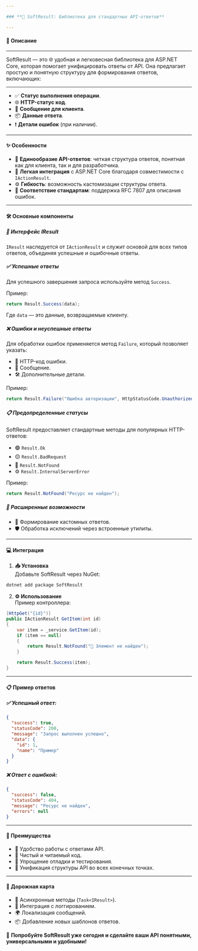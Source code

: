 ```yaml
---

### **🌟 SoftResult: Библиотека для стандартных API-ответов**

---
```


#### **📖 Описание**  

---

SoftResult — это 🌐 удобная и легковесная библиотека для ASP.NET Core, которая помогает унифицировать ответы от API. Она предлагает простую и понятную структуру для формирования ответов, включающих:  

---

- ✅ **Статус выполнения операции**.  
- 🌐 **HTTP-статус код**.  
- 📝 **Сообщение для клиента**.  
- 📦 **Данные ответа**.  
- ❗ **Детали ошибок** (при наличии).  

---

#### **✨ Особенности**  
- 🔄 **Единообразие API-ответов**: четкая структура ответов, понятная как для клиента, так и для разработчика.  
- 🚀 **Легкая интеграция** с ASP.NET Core благодаря совместимости с `IActionResult`.  
- ⚙️ **Гибкость**: возможность кастомизации структуры ответа.  
- 📜 **Соответствие стандартам**: поддержка RFC 7807 для описания ошибок.  

---

#### **🛠️ Основные компоненты**

##### **🔗 Интерфейс IResult**  
`IResult` наследуется от `IActionResult` и служит основой для всех типов ответов, объединяя успешные и ошибочные ответы.  

##### **✅ Успешные ответы**  
Для успешного завершения запроса используйте метод `Success`.  

Пример:  
```csharp
return Result.Success(data);
```
Где `data` — это данные, возвращаемые клиенту.  

##### **❌ Ошибки и неуспешные ответы**  
Для обработки ошибок применяется метод `Failure`, который позволяет указать:  
- 📜 HTTP-код ошибки.  
- 📝 Сообщение.  
- 🛠️ Дополнительные детали.  

Пример:  
```csharp
return Result.Failure("Ошибка авторизации", HttpStatusCode.Unauthorized);
```

##### **📋 Предопределенные статусы**  
SoftResult предоставляет стандартные методы для популярных HTTP-ответов:  
- 🟢 `Result.Ok`  
- 🟡 `Result.BadRequest`  
- 🔴 `Result.NotFound`  
- ⚙️ `Result.InternalServerError`  

Пример:  
```csharp
return Result.NotFound("Ресурс не найден");
```

##### **🔧 Расширенные возможности**  
- 🧰 Формирование кастомных ответов.  
- 🛡️ Обработка исключений через встроенные утилиты.  

---

#### **💻 Интеграция**

1. **📥 Установка**  
Добавьте SoftResult через NuGet:  
```bash
dotnet add package SoftResult
```

2. **⚙️ Использование**  
Пример контроллера:  
```csharp
[HttpGet("{id}")]
public IActionResult GetItem(int id)
{
    var item = _service.GetItem(id);
    if (item == null)
    {
        return Result.NotFound("🛑 Элемент не найден");
    }

    return Result.Success(item);
}
```

---

#### **📋 Пример ответов**

##### ✅ Успешный ответ:
```json
{
  "success": true,
  "statusCode": 200,
  "message": "Запрос выполнен успешно",
  "data": {
    "id": 1,
    "name": "Пример"
  }
}
```

##### ❌ Ответ с ошибкой:
```json
{
  "success": false,
  "statusCode": 404,
  "message": "Ресурс не найден",
  "errors": null
}
```

---

#### **🎯 Преимущества**

- 🤝 Удобство работы с ответами API.  
- 🧹 Чистый и читаемый код.  
- 🔎 Упрощение отладки и тестирования.  
- 🌟 Унификация структуры API во всех конечных точках.  

---

#### **🚀 Дорожная карта**  

- 🔄 Асинхронные методы (`Task<IResult>`).  
- 📝 Интеграция с логгированием.  
- 🌍 Локализация сообщений.  
- 📦 Добавление новых шаблонов ответов.  

🎉 **Попробуйте SoftResult уже сегодня и сделайте ваши API понятными, универсальными и удобными!**
